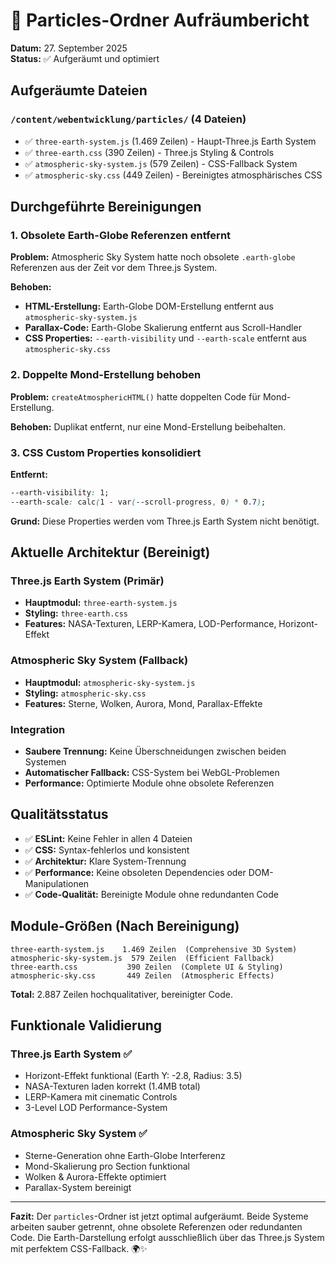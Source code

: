 # 🧹 Particles-Ordner Aufräumbericht

**Datum:** 27. September 2025  
**Status:** ✅ Aufgeräumt und optimiert

## Aufgeräumte Dateien

### `/content/webentwicklung/particles/` (4 Dateien)

- ✅ `three-earth-system.js` (1.469 Zeilen) - Haupt-Three.js Earth System
- ✅ `three-earth.css` (390 Zeilen) - Three.js Styling & Controls
- ✅ `atmospheric-sky-system.js` (579 Zeilen) - CSS-Fallback System
- ✅ `atmospheric-sky.css` (449 Zeilen) - Bereinigtes atmosphärisches CSS

## Durchgeführte Bereinigungen

### 1. Obsolete Earth-Globe Referenzen entfernt

**Problem:** Atmospheric Sky System hatte noch obsolete `.earth-globe` Referenzen aus der Zeit vor dem Three.js System.

**Behoben:**
- **HTML-Erstellung:** Earth-Globe DOM-Erstellung entfernt aus `atmospheric-sky-system.js`
- **Parallax-Code:** Earth-Globe Skalierung entfernt aus Scroll-Handler
- **CSS Properties:** `--earth-visibility` und `--earth-scale` entfernt aus `atmospheric-sky.css`

### 2. Doppelte Mond-Erstellung behoben

**Problem:** `createAtmosphericHTML()` hatte doppelten Code für Mond-Erstellung.

**Behoben:** Duplikat entfernt, nur eine Mond-Erstellung beibehalten.

### 3. CSS Custom Properties konsolidiert  

**Entfernt:**
```css
--earth-visibility: 1;
--earth-scale: calc(1 - var(--scroll-progress, 0) * 0.7);
```

**Grund:** Diese Properties werden vom Three.js Earth System nicht benötigt.

## Aktuelle Architektur (Bereinigt)

### Three.js Earth System (Primär)
- **Hauptmodul:** `three-earth-system.js` 
- **Styling:** `three-earth.css`
- **Features:** NASA-Texturen, LERP-Kamera, LOD-Performance, Horizont-Effekt

### Atmospheric Sky System (Fallback)
- **Hauptmodul:** `atmospheric-sky-system.js`
- **Styling:** `atmospheric-sky.css`  
- **Features:** Sterne, Wolken, Aurora, Mond, Parallax-Effekte

### Integration
- **Saubere Trennung:** Keine Überschneidungen zwischen beiden Systemen
- **Automatischer Fallback:** CSS-System bei WebGL-Problemen
- **Performance:** Optimierte Module ohne obsolete Referenzen

## Qualitätsstatus

- ✅ **ESLint:** Keine Fehler in allen 4 Dateien
- ✅ **CSS:** Syntax-fehlerlos und konsistent
- ✅ **Architektur:** Klare System-Trennung
- ✅ **Performance:** Keine obsoleten Dependencies oder DOM-Manipulationen
- ✅ **Code-Qualität:** Bereinigte Module ohne redundanten Code

## Module-Größen (Nach Bereinigung)

```
three-earth-system.js    1.469 Zeilen  (Comprehensive 3D System)
atmospheric-sky-system.js  579 Zeilen  (Efficient Fallback)  
three-earth.css           390 Zeilen  (Complete UI & Styling)
atmospheric-sky.css       449 Zeilen  (Atmospheric Effects)
```

**Total:** 2.887 Zeilen hochqualitativer, bereinigter Code.

## Funktionale Validierung

### Three.js Earth System ✅
- Horizont-Effekt funktional (Earth Y: -2.8, Radius: 3.5)
- NASA-Texturen laden korrekt (1.4MB total)
- LERP-Kamera mit cinematic Controls
- 3-Level LOD Performance-System

### Atmospheric Sky System ✅  
- Sterne-Generation ohne Earth-Globe Interferenz
- Mond-Skalierung pro Section funktional
- Wolken & Aurora-Effekte optimiert
- Parallax-System bereinigt

---

**Fazit:** Der `particles`-Ordner ist jetzt optimal aufgeräumt. Beide Systeme arbeiten sauber getrennt, ohne obsolete Referenzen oder redundanten Code. Die Earth-Darstellung erfolgt ausschließlich über das Three.js System mit perfektem CSS-Fallback. 🌍✨
